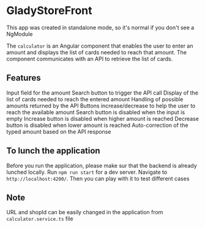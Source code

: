 # GladyStoreFront

This app was created in standalone mode, so it's normal if you don't see a NgModule

The `calculator` is an Angular component that enables the user to enter an amount and displays the list of cards needed to reach that amount. The component communicates with an API to retrieve the list of cards.

## Features

Input field for the amount
Search button to trigger the API call
Display of the list of cards needed to reach the entered amount
Handling of possible amounts returned by the API
Buttons increase/decrease to help the user to reach the available amount
Search button is disabled when the input is empty
Increase button is disabled when higher amount is reached
Decrease button is disabled when lower amount is reached
Auto-correction of the typed amount based on the API response

## To lunch the application

Before you run the application, please make sur that the backend is already lunched locally.
Run `npm run start` for a dev server. Navigate to `http://localhost:4200/`.
Then you can play with it to test different cases

## Note

URL and shopId can be easily changed in the application from `calculator.service.ts` file
